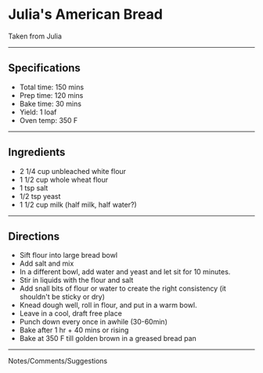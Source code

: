 # Julia's American Bread

Taken from
Julia

---
## Specifications
- Total time: 150 mins
- Prep time: 120 mins
- Bake time: 30 mins
- Yield: 1 loaf
- Oven temp: 350 F

---
## Ingredients
- 2 1/4 cup unbleached white flour
- 1 1/2 cup whole wheat flour
- 1 tsp salt
- 1/2 tsp yeast
- 1 1/2 cup milk (half milk, half water?)

---
## Directions
- Sift flour into large bread bowl
- Add salt and mix
- In a different bowl, add water and yeast and let sit for 10 minutes.
- Stir in liquids with the flour and salt
- Add snall bits of flour or water to create the right consistency (it shouldn't be sticky or dry)
- Knead dough well, roll in flour, and put in a warm bowl.
- Leave in a cool, draft free place 
- Punch down every once in awhile (30-60min)
- Bake after 1 hr + 40 mins or rising
- Bake at 350 F till golden brown in a greased bread pan

---
Notes/Comments/Suggestions